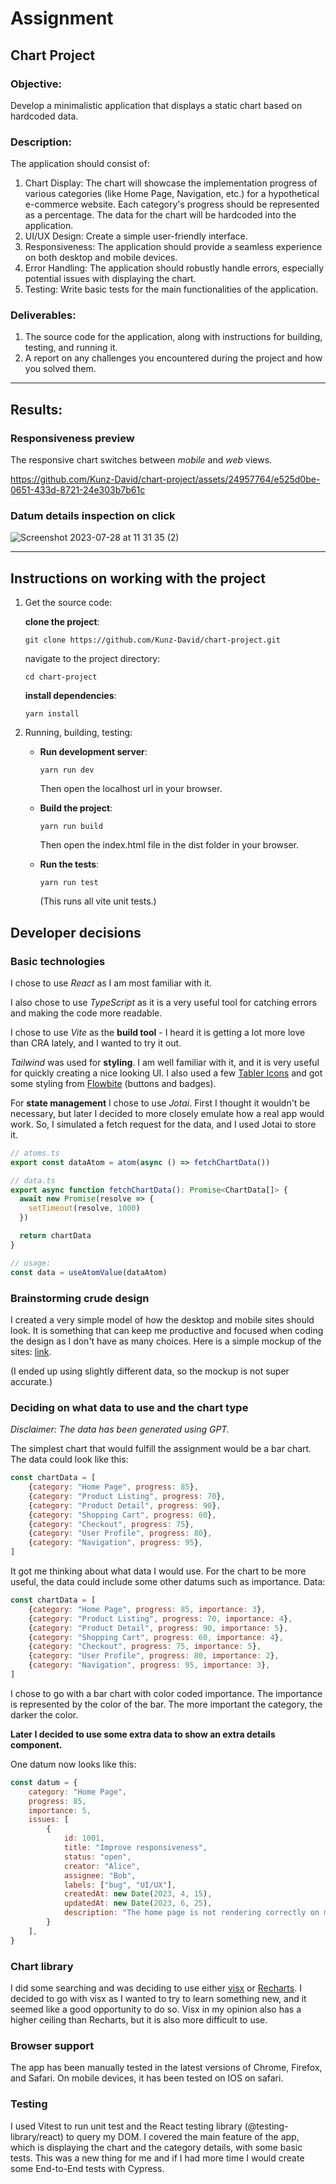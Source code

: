 # Assignment

## Chart Project

### Objective:

Develop a minimalistic application that displays a static chart based on hardcoded data.

### Description:

The application should consist of:

1) Chart Display: The chart will showcase the implementation progress of various categories (like Home Page, Navigation,
   etc.) for a hypothetical e-commerce website. Each category's progress should be represented as a percentage. The data
   for the chart will be hardcoded into the application.
2) UI/UX Design: Create a simple user-friendly interface.
3) Responsiveness: The application should provide a seamless experience on both desktop and mobile devices.
4) Error Handling: The application should robustly handle errors, especially potential issues with displaying the chart.
5) Testing: Write basic tests for the main functionalities of the application.

### Deliverables:

1) The source code for the application, along with instructions for building, testing, and running it.
2) A report on any challenges you encountered during the project and how you solved them.

---

## Results:

### Responsiveness preview
The responsive chart switches between *mobile* and *web* views.

https://github.com/Kunz-David/chart-project/assets/24957764/e525d0be-0651-433d-8721-24e303b7b61c

### Datum details inspection on click
![Screenshot 2023-07-28 at 11 31 35 (2)](https://github.com/Kunz-David/chart-project/assets/24957764/fc1e8fbe-1afe-43ef-aa46-2ab55f621566)

---

## Instructions on working with the project

1) Get the source code:

   **clone the project**:
    ```
    git clone https://github.com/Kunz-David/chart-project.git
    ```
   navigate to the project directory:
    ```
    cd chart-project
    ```

   **install dependencies**:
    ```
    yarn install
    ```

2) Running, building, testing:

    - **Run development server**:
        ```
       yarn run dev
       ```
      Then open the localhost url in your browser.

    - **Build the project**:
        ```
       yarn run build
        ```
      Then open the index.html file in the dist folder in your browser.

    - **Run the tests**:
        ```
        yarn run test
        ```
      (This runs all vite unit tests.)

## Developer decisions

### Basic technologies

I chose to use _React_ as I am most familiar with it.

I also chose to use _TypeScript_ as it is a very useful tool for catching errors and making the code more readable.

I chose to use _Vite_ as the **build tool** - I heard it is getting a lot more love than CRA lately, and I wanted to try
it
out.

_Tailwind_ was used for **styling**. I am well familiar with it, and it is very useful for quickly creating a nice
looking UI. I also used a few [Tabler Icons](https://tabler.io/icons) and got some styling from [Flowbite](https://flowbite.com/) (buttons and badges). 

For **state management** I chose to use _Jotai_. First I thought it wouldn't be necessary, but later I decided to more
closely emulate how a real app would work. So, I simulated a fetch request for the data, and I used Jotai to store it.

```ts
// atoms.ts
export const dataAtom = atom(async () => fetchChartData())

// data.ts
export async function fetchChartData(): Promise<ChartData[]> {
  await new Promise(resolve => {
    setTimeout(resolve, 1000)
  })

  return chartData
}

// usage:
const data = useAtomValue(dataAtom)
```

### Brainstorming crude design

I created a very simple model of how the desktop and mobile sites should look.
It is something that can keep me productive and focused when coding the design as I don't have as many choices.
Here is a simple mockup of the sites: [link](https://chart-project.my.canva.site/).

(I ended up using slightly different data, so the mockup is not super accurate.)

### Deciding on what data to use and the chart type

_Disclaimer:
_The data has been generated using GPT.__

The simplest chart that would fulfill the assignment would be a bar chart. The data could look like this:

```js
const chartData = [
    {category: "Home Page", progress: 85},
    {category: "Product Listing", progress: 70},
    {category: "Product Detail", progress: 90},
    {category: "Shopping Cart", progress: 60},
    {category: "Checkout", progress: 75},
    {category: "User Profile", progress: 80},
    {category: "Navigation", progress: 95},
]
```

It got me thinking about what data I would use. For the chart to be more useful, the data could include some other
datums such as importance.
Data:

```js
const chartData = [
    {category: "Home Page", progress: 85, importance: 3},
    {category: "Product Listing", progress: 70, importance: 4},
    {category: "Product Detail", progress: 90, importance: 5},
    {category: "Shopping Cart", progress: 60, importance: 4},
    {category: "Checkout", progress: 75, importance: 5},
    {category: "User Profile", progress: 80, importance: 2},
    {category: "Navigation", progress: 95, importance: 3},
]
```

I chose to go with a bar chart with color coded importance. The importance is represented by the color of the bar. The
more important the category, the darker the color.

**Later I decided to use some extra data to show an extra details component.**

One datum now looks like this:

```js
const datum = {
    category: "Home Page",
    progress: 85,
    importance: 5,
    issues: [
        {
            id: 1001,
            title: "Improve responsiveness",
            status: "open",
            creator: "Alice",
            assignee: "Bob",
            labels: ["bug", "UI/UX"],
            createdAt: new Date(2023, 4, 15),
            updatedAt: new Date(2023, 6, 25),
            description: "The home page is not rendering correctly on mobile devices."
        }
    ],
}
```

### Chart library

I did some searching and was deciding to use either [visx](https://airbnb.io/visx/)
or [Recharts](https://recharts.org/en-US/).
I decided to go with visx as I wanted to try to learn something new, and it seemed like a good opportunity to do so.
Visx in my opinion also has a higher ceiling than Recharts, but it is also more difficult to use.

### Browser support

The app has been manually tested in the latest versions of Chrome, Firefox, and Safari. On mobile devices, it has been
tested on IOS on safari.

### Testing

I used Vitest to run unit test and the React testing library (@testing-library/react) to query my DOM. I covered the main
feature of the app, which is displaying the chart and the category details, with some basic tests. This was a new thing for me and if I had more time 
I would create some End-to-End tests with Cypress.
